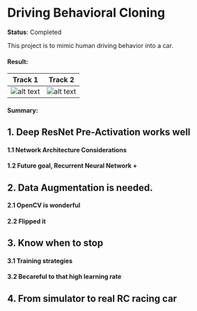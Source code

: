 Driving Behavioral Cloning
==========================

**Status**: Completed

This project is to mimic human driving behavior into a car. 

#### Result:

| Track 1       | Track 2       | 
| ------------- |---------------|
| ![alt text](https://github.com/dat-ai/behavioral-cloning/blob/master/docs/track1.gif)      | ![alt text](https://github.com/dat-ai/behavioral-cloning/blob/master/docs/track2.gif)|

#### Summary:

    
## 1. Deep ResNet Pre-Activation works well

#### 1.1 Network Architecture Considerations

#### 1.2 Future goal, Recurrent Neural Network +

## 2. Data Augmentation is needed.

#### 2.1 OpenCV is wonderful
#### 2.2 Flipped it

## 3. Know when to stop
#### 3.1 Training strategies
#### 3.2 Becareful to that high learning rate

## 4. From simulator to real RC racing car
